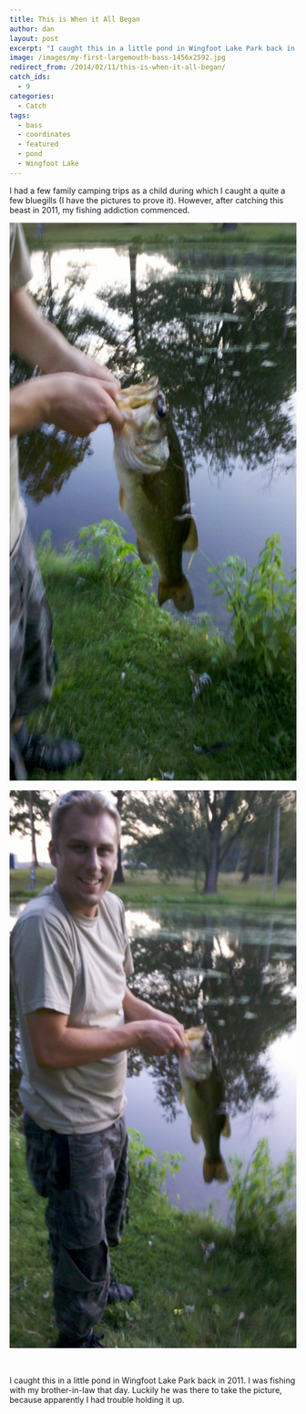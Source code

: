 ```yaml
---
title: This is When it All Began
author: dan
layout: post
excerpt: "I caught this in a little pond in Wingfoot Lake Park back in 2011. I was fishing with my brother-in-law that day. Luckily he was there to take the picture, because apparently I had trouble holding it up."
image: /images/my-first-largemouth-bass-1456x2592.jpg
redirect_from: /2014/02/11/this-is-when-it-all-began/
catch_ids:
  - 9
categories:
  - Catch
tags:
  - bass
  - coordinates
  - featured
  - pond
  - Wingfoot Lake
---
```

I had a few family camping trips as a child during which I caught a quite a few bluegills (I have the pictures to prove it). However, after catching this beast in 2011, my fishing addiction commenced.

<div id='gallery-1' class='gallery galleryid-10 gallery-columns-2 gallery-size-large'>
  <dl class='gallery-item'>
    <dt class='gallery-icon portrait'>
      <a href="/images/my-first-largemouth-bass-1456x2592.jpg" rel="lightbox[gallery-1]"><img width="550" height="979" src="/images/my-first-largemouth-bass-575x1024.jpg" class="attachment-large" alt="my first largemouth bass" /></a>
    </dt>
  </dl>
  <dl class='gallery-item'>
    <dt class='gallery-icon portrait'>
      <a href="/images/holding-my-first-largemouth-bass-1456x2592.jpg" rel="lightbox[gallery-1]"><img width="550" height="979" src="/images/holding-my-first-largemouth-bass-575x1024.jpg" class="attachment-large" alt="2011-07-16_20-37-37_482" /></a>
    </dt>
  </dl>
  <br style="clear: both" />
</div>

I caught this in a little pond in Wingfoot Lake Park back in 2011. I was fishing with my brother-in-law that day. Luckily he was there to take the picture, because apparently I had trouble holding it up.
